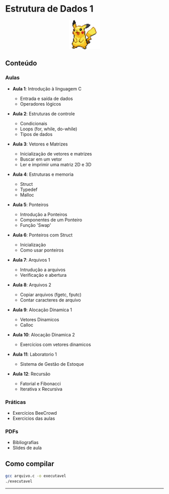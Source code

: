 # Estrutura de Dados 1

<div align="center">
    <img src="https://raw.githubusercontent.com/PokeAPI/sprites/master/sprites/pokemon/versions/generation-v/black-white/animated/25.gif" alt="Pikachu" width="100">
</div>

## Conteúdo

### Aulas

- **Aula 1**: Introdução à linguagem C
  - Entrada e saída de dados
  - Operadores lógicos

- **Aula 2**: Estruturas de controle
  - Condicionais
  - Loops (for, while, do-while)
  - Tipos de dados

- **Aula 3**: Vetores e Matrizes
  - Inicialização de vetores e matrizes
  - Buscar em um vetor
  - Ler e imprimir uma matriz 2D e 3D

- **Aula 4**: Estruturas e memoria
  - Struct
  - Typedef
  - Malloc

- **Aula 5**: Ponteiros
  - Introdução a Ponteiros
  - Componentes de um Ponteiro
  - Função 'Swap'

- **Aula 6**: Ponteiros com Struct
  - Inicialização
  - Como usar ponteiros

- **Aula 7**: Arquivos 1
  - Intrudução a arquivos
  - Verificação e abertura

- **Aula 8**: Arquivos 2
  - Copiar arquivos (fgetc, fputc)
  - Contar caracteres de arquivo

- **Aula 9**: Alocação Dinamica 1
  - Vetores Dinamicos
  - Calloc

- **Aula 10**: Alocação Dinamica 2
  - Exercícios com vetores dinamicos

- **Aula 11**: Laboratorio 1
  - Sistema de Gestão de Estoque

- **Aula 12**: Recursão
  - Fatorial e Fibonacci
  - Iterativa x Recursiva

### Práticas

- Exercícios BeeCrowd
- Exercicios das aulas

### PDFs
- Bibliografias
- Slides de aula

## Como compilar

```bash
gcc arquivo.c -o executavel
./executavel
```

---
